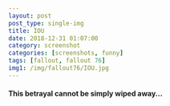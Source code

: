 ```yaml
---
layout: post
post_type: single-img
title: IOU
date: 2018-12-31 01:07:00
category: screenshot
categories: [screenshots, funny]
tags: [fallout, fallout 76]
img1: /img/fallout76/IOU.jpg
---
```

#### This betrayal cannot be simply wiped away...
